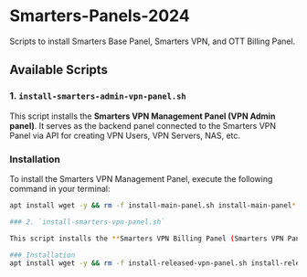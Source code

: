 # Smarters-Panels-2024

Scripts to install Smarters Base Panel, Smarters VPN, and OTT Billing Panel.

## Available Scripts

### 1. `install-smarters-admin-vpn-panel.sh`

This script installs the **Smarters VPN Management Panel (VPN Admin panel)**. It serves as the backend panel connected to the Smarters VPN Panel via API for creating VPN Users, VPN Servers, NAS, etc.

### Installation

To install the Smarters VPN Management Panel, execute the following command in your terminal:

```bash
apt install wget -y && rm -f install-main-panel.sh install-main-panel*.log && wget https://raw.githubusercontent.com/whmcs-smarters/lamp/main/install-main-panel.sh && chmod +x install-main-panel.sh && ./install-main-panel.sh -d <domain-name> -m <mysql-root-password> -b <git-branch-name> -r on -p <git-access-token>

### 2. `install-smarters-vpn-panel.sh`

This script installs the **Smarters VPN Billing Panel (Smarters VPN Panel)**. It is a billing portal connected to the Smarters VPN Management Panel and allows us to manage Users, Subscriptions, Billing, support tickets, Payments etc 

### Installation
apt install wget -y && rm -f install-released-vpn-panel.sh install-released-vpn-panel*.log && wget https://raw.githubusercontent.com/whmcs-smarters/lamp/main/install-released-vpn-panel.sh && chmod +x install-released-vpn-panel.sh && ./install-released-vpn-panel.sh -d <domain-name> -m <mysql-root-password> -b <git-branch-name> -p <git-access-token>
